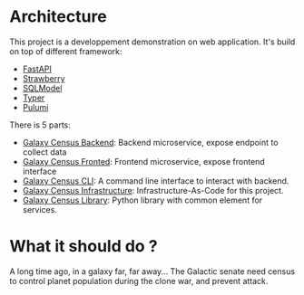 # Architecture

This project is a developpement demonstration on web application.
It's build on top of different framework:
- [FastAPI](https://fastapi.tiangolo.com/)
- [Strawberry](https://strawberry.rocks/)
- [SQLModel](https://sqlmodel.tiangolo.com/)
- [Typer](https://typer.tiangolo.com/)
- [Pulumi](https://www.pulumi.com/)

There is 5 parts:
- [Galaxy Census Backend](https://github.com/cdubos-fr/galaxy-census-backend): Backend microservice, expose endpoint to collect data
- [Galaxy Census Fronted](https://github.com/cdubos-fr/galaxy-census-frontend): Frontend microservice, expose frontend interface
- [Galaxy Census CLI](https://github.com/cdubos-fr/galaxy-census-cli): A command line interface to interact with backend.
- [Galaxy Census Infrastructure](https://github.com/cdubos-fr/galaxy-census-infra): Infrastructure-As-Code for this project.
- [Galaxy Census Library](https://github.com/cdubos-fr/galaxy-census-library): Python library with common element for services.


# What it should do ?

A long time ago, in a galaxy far, far away... The Galactic senate need census to control planet population during the clone war, and prevent attack.
